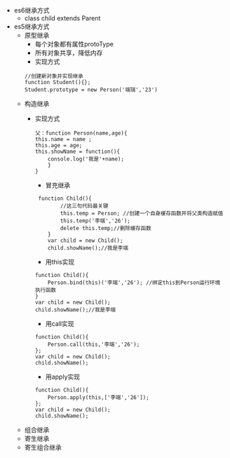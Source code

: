 - es6继承方式
    - class child extends Parent
- es5继承方式
    - 原型继承
        - 每个对象都有属性protoType
        - 所有对象共享，降低内存
        - 实现方式
        ```
        //创建新对象并实现继承
        function Student(){};
        Student.prototype = new Person('端瑞','23')
        ```
    - 构造继承
        - 实现方式
            ```
            父：function Person(name,age){
            this.name = name ;
            this.age = age;
            this.showName = function(){
                console.log('我是'+name);
                }
            }
            ```
            - 冒充继承
            ```
             function Child(){
                    //这三句代码最关键
                    this.temp = Person; //创建一个自身缓存函数并将父类构造赋值
                    this.temp('李端','26');
                    delete this.temp;//删除缓存函数
                }
                var child = new Child();
                child.showName();//我是李端
            ```

            - 用this实现
            ```
            function Child(){
                Person.bind(this)('李端','26'); //绑定this到Person运行环境执行函数
            }
            var child = new Child();
            child.showName();//我是李端
            ```
            
            - 用call实现
            ```
            function Child(){
                Person.call(this,'李端','26');
            };
            var child = new Child();
            child.showName();
            ```
            
            - 用apply实现
            ```
            function Child(){
                Person.apply(this,['李端','26']);
            };
            var child = new Child();
            child.showName();
            ```
    - 组合继承
    - 寄生继承
    - 寄生组合继承